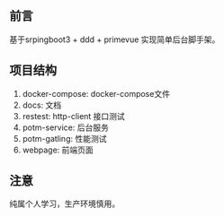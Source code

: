 ## 前言
基于srpingboot3 + ddd + primevue 实现简单后台脚手架。
## 项目结构
1. docker-compose: docker-compose文件
2. docs: 文档
3. restest: http-client 接口测试
4. potm-service: 后台服务
5. potm-gatling: 性能测试
6. webpage: 前端页面

## 注意
纯属个人学习，生产环境慎用。


